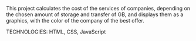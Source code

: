 This project calculates the cost of the services of companies, depending on the chosen amount of storage and transfer of GB, and displays them as a graphics, with the color of the company of the best offer.

TECHNOLOGIES: HTML, CSS, JavaScript